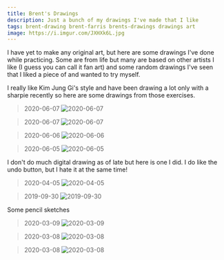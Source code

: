 ```yaml
---
title: Brent's Drawings
description: Just a bunch of my drawings I've made that I like
tags: brent-drawing brent-farris brents-drawings drawings art
image: https://i.imgur.com/JXHXk6L.jpg
---
```


I have yet to make any original art, but here are some drawings I've done while practicing. Some are from life but many are based on other artists I like (I guess you can call it fan art) and some random drawings I've seen that I liked a piece of and wanted to try myself.

I really like Kim Jung Gi's style and have been drawing a lot only with a sharpie recently so here are some drawings from those exercises.

> 2020-06-07
![2020-06-07](https://i.imgur.com/JXHXk6L.jpg)

> 2020-06-07
![2020-06-07](https://i.imgur.com/9xoRo3a.jpg)

> 2020-06-06
![2020-06-06](https://i.imgur.com/qCoH4xY.jpg)

> 2020-06-05
![2020-06-05](https://i.imgur.com/7jG8Kth.jpg)

I don't do much digital drawing as of late but here is one I did. I do like the undo button, but I hate it at the same time!

> 2020-04-05
![2020-04-05](https://i.imgur.com/ownJLO6.jpg)

> 2019-09-30
![2019-09-30](https://i.imgur.com/V2aqJ5s.jpg)

Some pencil sketches

> 2020-03-09
![2020-03-09](https://i.imgur.com/pD50Sv9.jpg)

> 2020-03-08
![2020-03-08](https://i.imgur.com/P4WV1Xp.jpg)

> 2020-03-08
![2020-03-08](https://i.imgur.com/Aj2IMDz.jpg)
